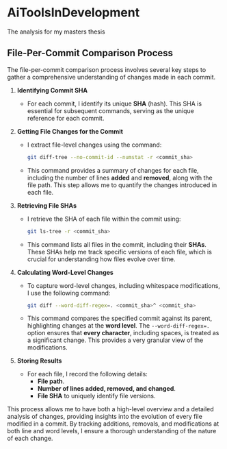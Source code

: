 # AiToolsInDevelopment
The analysis for my masters thesis


## File-Per-Commit Comparison Process

The file-per-commit comparison process involves several key steps to gather a comprehensive understanding of changes made in each commit.

1. **Identifying Commit SHA**
   - For each commit, I identify its unique **SHA** (hash). This SHA is essential for subsequent commands, serving as the unique reference for each commit.

2. **Getting File Changes for the Commit**
   - I extract file-level changes using the command:
     ```sh
     git diff-tree --no-commit-id --numstat -r <commit_sha>
     ```
   - This command provides a summary of changes for each file, including the number of lines **added** and **removed**, along with the file path. This step allows me to quantify the changes introduced in each file.

3. **Retrieving File SHAs**
   - I retrieve the SHA of each file within the commit using:
     ```sh
     git ls-tree -r <commit_sha>
     ```
   - This command lists all files in the commit, including their **SHAs**. These SHAs help me track specific versions of each file, which is crucial for understanding how files evolve over time.

4. **Calculating Word-Level Changes**
   - To capture word-level changes, including whitespace modifications, I use the following command:
     ```sh
     git diff --word-diff-regex=. <commit_sha>^ <commit_sha>
     ```
   - This command compares the specified commit against its parent, highlighting changes at the **word level**. The `--word-diff-regex=.` option ensures that **every character**, including spaces, is treated as a significant change. This provides a very granular view of the modifications.

5. **Storing Results**
   - For each file, I record the following details:
     - **File path**.
     - **Number of lines added, removed, and changed**.
     - **File SHA** to uniquely identify file versions.

This process allows me to have both a high-level overview and a detailed analysis of changes, providing insights into the evolution of every file modified in a commit. By tracking additions, removals, and modifications at both line and word levels, I ensure a thorough understanding of the nature of each change.

